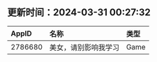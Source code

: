 ## 更新时间：2024-03-31 00:27:32
| AppID | 名称 | 类型  |
| :-------------------- | :----------------------------- | :----------- |
| 2786680 | 美女，请别影响我学习| Game |
